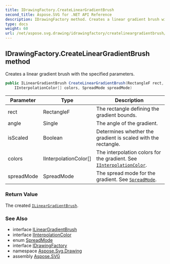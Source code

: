 ```yaml
---
title: IDrawingFactory.CreateLinearGradientBrush
second_title: Aspose.SVG for .NET API Reference
description: IDrawingFactory method. Creates a linear gradient brush with the specified parameters
type: docs
weight: 60
url: /net/aspose.svg.drawing/idrawingfactory/createlineargradientbrush/
---
```

## IDrawingFactory.CreateLinearGradientBrush method

Creates a linear gradient brush with the specified parameters.

```csharp
public ILinearGradientBrush CreateLinearGradientBrush(RectangleF rect, float angle, bool isScaled, 
    IInterpolationColor[] colors, SpreadMode spreadMode)
```

| Parameter | Type | Description |
| --- | --- | --- |
| rect | RectangleF | The rectangle defining the gradient bounds. |
| angle | Single | The angle of the gradient. |
| isScaled | Boolean | Determines whether the gradient is scaled with the rectangle. |
| colors | IInterpolationColor[] | The interpolation colors for the gradient. See [`IInterpolationColor`](../../iinterpolationcolor/). |
| spreadMode | SpreadMode | The spread mode for the gradient. See [`SpreadMode`](../../spreadmode/). |

### Return Value

The created [`ILinearGradientBrush`](../../ilineargradientbrush/).

### See Also

* interface [ILinearGradientBrush](../../ilineargradientbrush/)
* interface [IInterpolationColor](../../iinterpolationcolor/)
* enum [SpreadMode](../../spreadmode/)
* interface [IDrawingFactory](../)
* namespace [Aspose.Svg.Drawing](../../../aspose.svg.drawing/)
* assembly [Aspose.SVG](../../../)
